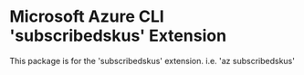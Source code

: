 Microsoft Azure CLI 'subscribedskus' Extension
==========================================

This package is for the 'subscribedskus' extension.
i.e. 'az subscribedskus'
